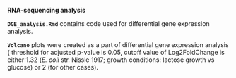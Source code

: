 
**RNA-sequencing analysis**

**`DGE_analysis.Rmd`** contains code used for differential gene expression analysis. 

**`Volcano`** plots were created as a part of differential gene expression analysis ( threshold for adjusted p-value is 0.05, cutoff value of Log2FoldChange is either 1.32 (_E. coli_ str. Nissle 1917; growth conditions: lactose growth vs glucose) or 2 (for other cases). 
